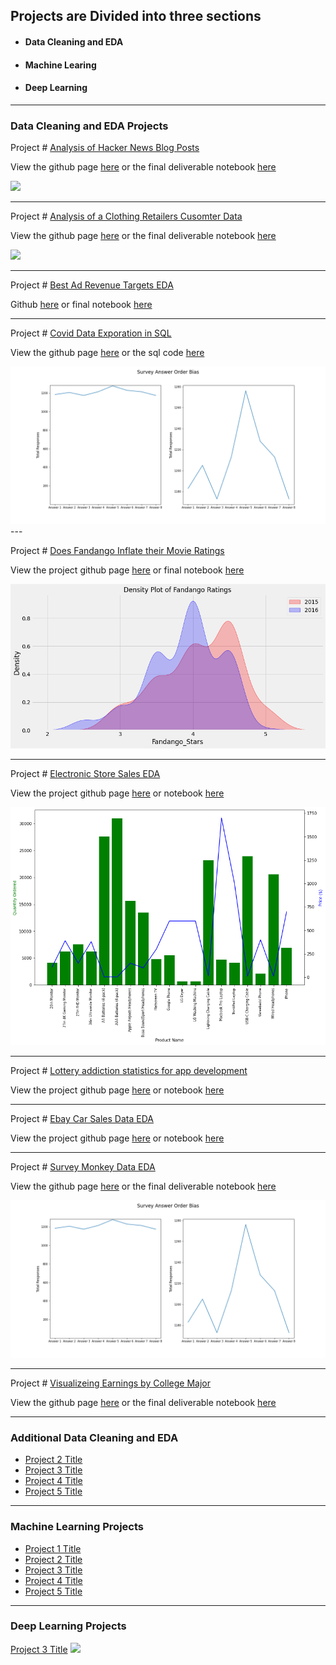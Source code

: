## Projects are Divided into three sections
 - #### Data Cleaning and EDA  
 - #### Machine Learing 
 - #### Deep Learning


---

### Data Cleaning and EDA Projects 

Project # [Analysis of Hacker News Blog Posts](/sample_page)

View the github page  [here](https://github.com/gfulham/Analysis-of-Hacker-News-posts-) 
or the final deliverable notebook  [here](https://github.com/gfulham/Analysis-of-Hacker-News-posts-/blob/main/notebooks/Hacker%20News%20posts%20analysis.ipynb)

<img src="images/dummy_thumbnail.jpg?raw=true"/>

---
Project # [Analysis of a Clothing Retailers Cusomter Data ](/sample_page)

View the github page  [here](https://github.com/gfulham/Analyzing-Customer-Data-from-an-Online-Clothing-Retailer) 
or the final deliverable notebook  [here](https://github.com/gfulham/Analyzing-Customer-Data-from-an-Online-Clothing-Retailer/blob/master/notebooks/linear_regression_project_with_online_clothing_retailer.ipynb)

<img src="images/customer_data_online_retailer_combine_images.jpg.jpg?raw=true"/>

---
Project # [Best Ad Revenue Targets EDA](/sample_page)

Github [here](https://github.com/gfulham/Best-Ad-Revenue-Targets-for-Mobile-Apps/blob/main/notebooks/Ad_revenue_for_moblie_apps.ipynb)
or final notebook [here](https://github.com/gfulham/Best-Ad-Revenue-Targets-for-Mobile-Apps/blob/main/notebooks/Ad_revenue_for_moblie_apps.ipynb)

---

Project # [Covid Data Exporation in SQL](/sample_page)

View the github page  [here](https://github.com/gfulham/Covid-data-exploration-with-SQL) 
or the sql code [here](https://github.com/gfulham/Covid-data-exploration-with-SQL/blob/main/SQL_Code.sql)

<img src="images/survey-answer-order-bias.png?raw=true"/>
---

Project # [Does Fandango Inflate their Movie Ratings](/pdf/sample_presentation.pdf)

View the project github page  [here](https://github.com/gfulham/Fandango-movie-ratings) 
or final notebook [here](https://github.com/gfulham/Fandango-movie-ratings/blob/main/notebooks/fandango-eda.ipynb)

<img src="images/Density-plot-fandango-ratings.png?raw=true"/>

---
Project # [Electronic Store Sales EDA](http://example.com/)

View the project github page  [here](https://github.com/gfulham/Exploring-electronic-store-sales-data) or notebook 
[here](https://github.com/gfulham/Exploring-electronic-store-sales-data/gtf-electronic-store-sales-eda-final.ipynb)

<img src="images/product-qualtity-sales-barchart.png?raw=true"/>

---

Project # [Lottery addiction statistics for app development](http://example.com/)

View the project github page  [here](https://github.com/gfulham/Lottery-addiction-statistics-for-app-development) or notebook 
[here](https://github.com/gfulham/Lottery-addiction-statistics-for-app-development/blob/main/lottery-addiction.ipynb)

---

Project # [Ebay Car Sales Data EDA](http://example.com/)

View the project github page  [here](https://github.com/gfulham/Observations-of-cars-sales-via-ebay) or notebook 
[here](https://github.com/gfulham/Observations-of-cars-sales-via-ebay/blob/main/Exploratory%20analysis%20of%20car%20sale%20data.ipynb)

---

Project # [Survey Monkey Data EDA](/sample_page)

View the github page  [here](https://github.com/gfulham/survey_monkey) 
or the final deliverable notebook  [here](https://nbviewer.jupyter.org/github/gfulham/survey_monkey/blob/main/deliver/2021-03-29-GTF-survey-monkey-final-deliver.ipynb)

<img src="images/survey-answer-order-bias.png?raw=true"/>

---

Project # [Visualizeing Earnings by College Major](/sample_page)

View the github page  [here](https://github.com/gfulham/Visualizing-earings-by-college-major) 
or the final deliverable notebook  [here](https://github.com/gfulham/Visualizing-earings-by-college-major/blob/main/notebooks/1-gtf-earnings_by_college_majors.ipynb)

---

### Additional Data Cleaning and EDA

- [Project 2 Title](http://example.com/)
- [Project 3 Title](http://example.com/)
- [Project 4 Title](http://example.com/)
- [Project 5 Title](http://example.com/)
---
### Machine Learning Projects

- [Project 1 Title](https://github.com/gfulham/Best-Ad-Revenue-Targets-for-Mobile-Apps/blob/main/notebooks/Ad_revenue_for_moblie_apps.ipynb)
- [Project 2 Title](http://example.com/)
- [Project 3 Title](http://example.com/)
- [Project 4 Title](http://example.com/)
- [Project 5 Title](http://example.com/)

---

### Deep Learning Projects
[Project 3 Title](http://example.com/)
<img src="images/dummy_thumbnail.jpg?raw=true"/>

